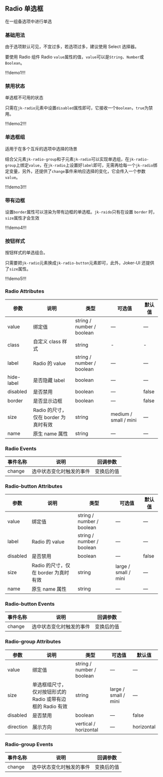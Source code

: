 ## Radio 单选框

在一组备选项中进行单选

### 基础用法

由于选项默认可见，不宜过多，若选项过多，建议使用 Select 选择器。

要使用 Radio 组件 Radio `value`属性的值，`value`可以是`String`、`Number`或`Boolean`。

!!!demo1!!!

### 禁用状态

单选框不可用的状态

只需在`jk-radio`元素中设置`disabled`属性即可，它接收一个`Boolean`，`true`为禁用。

!!!demo2!!!

### 单选框组

适用于在多个互斥的选项中选择的场景

结合父元素`jk-radio-group`和子元素`jk-radio`可以实现单选组，在`jk-radio-group`上绑定`value`，在`jk-radio`上设置好`label`即可，无需再给每一个`jk-radio`绑定变量，另外，还提供了`change`事件来响应选择的变化，它会传入一个参数`value`。

!!!demo3!!!

### 带有边框

设置`border`属性可以渲染为带有边框的单选框。`jk-raido`只有在设置 `border` 时，`size`属性才会生效

!!!demo4!!!

### 按钮样式

按钮样式的单选组合。

只需要把`jk-radio`元素换成`jk-radio-button`元素即可，此外，Joker-UI 还提供了`size`属性。

!!!demo5!!!

### Radio Attributes

| 参数       | 说明                                 | 类型                      | 可选值                | 默认值 |
| ---------- | ------------------------------------ | ------------------------- | --------------------- | ------ |
| value      | 绑定值                               | string / number / boolean | —                     | —      |
| class      | 自定义 class 样式                    | string                    | -                     | -      |
| label      | Radio 的 value                       | string / number / boolean | —                     | —      |
| hide-label | 是否隐藏 label                       | boolean                   | —                     | —      |
| disabled   | 是否禁用                             | boolean                   | —                     | false  |
| border     | 是否显示边框                         | boolean                   | —                     | false  |
| size       | Radio 的尺寸，仅在 border 为真时有效 | string                    | medium / small / mini | —      |
| name       | 原生 name 属性                       | string                    | —                     | —      |

### Radio Events

| 事件名称 | 说明                     | 回调参数   |
| -------- | ------------------------ | ---------- |
| change   | 选中状态变化时触发的事件 | 变换后的值 |

### Radio-button Attributes

| 参数     | 说明                                 | 类型                      | 可选值               | 默认值 |
| -------- | ------------------------------------ | ------------------------- | -------------------- | ------ |
| value    | 绑定值                               | string / number / boolean | —                    | —      |
| label    | Radio 的 value                       | string / number / boolean | —                    | —      |
| disabled | 是否禁用                             | boolean                   | —                    | false  |
| size     | Radio 的尺寸，仅在 border 为真时有效 | string                    | large / small / mini | —      |
| name     | 原生 name 属性                       | string                    | —                    | —      |

### Radio-button Events

| 事件名称 | 说明                     | 回调参数   |
| -------- | ------------------------ | ---------- |
| change   | 选中状态变化时触发的事件 | 变换后的值 |

### Radio-group Attributes

| 参数      | 说明                                                       | 类型                      | 可选值               | 默认值     |
| --------- | ---------------------------------------------------------- | ------------------------- | -------------------- | ---------- |
| value     | 绑定值                                                     | string / number / boolean | —                    | —          |
| size      | 单选框组尺寸，仅对按钮形式的 Radio 或带有边框的 Radio 有效 | string                    | large / small / mini | —          |
| disabled  | 是否禁用                                                   | boolean                   | —                    | false      |
| direction | 展示方向                                                   | vertical / horizontal     | —                    | horizontal |

### Radio-group Events

| 事件名称 | 说明                     | 回调参数   |
| -------- | ------------------------ | ---------- |
| change   | 选中状态变化时触发的事件 | 变换后的值 |
